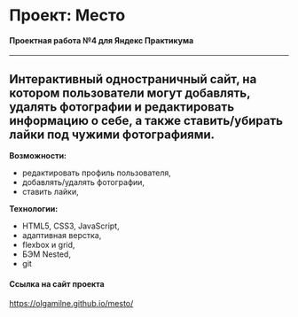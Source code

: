# Проект: Место

#### Проектная работа №4 для Яндекс Практикума
------
Интерактивный одностраничный сайт, на котором пользователи могут добавлять, удалять фотографии и редактировать информацию о себе, а также ставить/убирать лайки под чужими фотографиями.
------

**Возможности:**

* редактировать профиль пользователя,
* добавлять/удалять фотографии,
* ставить лайки,


**Технологии:**

* HTML5, CSS3, JavaScript,
* адаптивная верстка,
* flexbox и grid,
* БЭМ Nested,
* git

#### Ссылка на сайт проекта

https://olgamilne.github.io/mesto/
